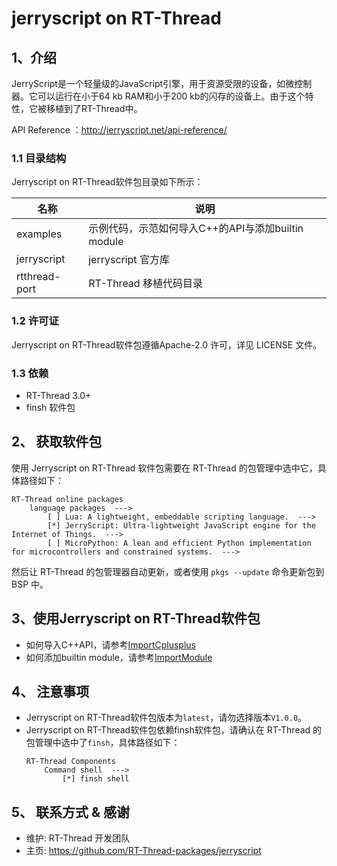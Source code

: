# jerryscript on RT-Thread

## 1、介绍

JerryScript是一个轻量级的JavaScript引擎，用于资源受限的设备，如微控制器。它可以运行在小于64 kb RAM和小于200 kb的闪存的设备上。由于这个特性，它被移植到了RT-Thread中。

API Reference ：http://jerryscript.net/api-reference/

### 1.1 目录结构

Jerryscript on RT-Thread软件包目录如下所示：

|  名称 |  说明 |
| - | - |
| examples | 示例代码，示范如何导入C++的API与添加builtin module |
| jerryscript | jerryscript 官方库 |
| rtthread-port | RT-Thread 移植代码目录 |

### 1.2 许可证

Jerryscript on RT-Thread软件包遵循Apache-2.0 许可，详见 LICENSE 文件。

### 1.3 依赖

- RT-Thread 3.0+
- finsh 软件包

## 2、 获取软件包

使用 Jerryscript on RT-Thread 软件包需要在 RT-Thread 的包管理中选中它，具体路径如下：

    RT-Thread online packages
        language packages  --->
            [ ] Lua: A lightweight, embeddable scripting language.  --->
            [*] JerryScript: Ultra-lightweight JavaScript engine for the Internet of Things.  --->
            [ ] MicroPython: A lean and efficient Python implementation for microcontrollers and constrained systems.  --->

然后让 RT-Thread 的包管理器自动更新，或者使用 `pkgs --update` 命令更新包到 BSP 中。

## 3、使用Jerryscript on RT-Thread软件包

- 如何导入C++API，请参考[ImportCplusplus](examples/ImportCplusplus/README.md)
- 如何添加builtin module，请参考[ImportModule](examples/ImportModule/README.md)

## 4、 注意事项

- Jerryscript on RT-Thread软件包版本为`latest`，请勿选择版本`V1.0.0`。
- Jerryscript on RT-Thread软件包依赖finsh软件包，请确认在 RT-Thread 的包管理中选中了`finsh`，具体路径如下：
    ```
    RT-Thread Components
        Command shell  --->
            [*] finsh shell
    ```
## 5、 联系方式 & 感谢

- 维护: RT-Thread 开发团队
- 主页: https://github.com/RT-Thread-packages/jerryscript
